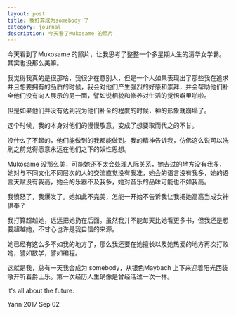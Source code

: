 ```yaml
---
layout: post
title: 我打算成为somebody 了
category: journal
description: 今天看了Mukosame 的照片
---
```


今天看到了Mukosame 的照片，让我思考了整整一个多星期人生的清华女学霸。其实也没那么美嘛。


我觉得我真的是很那啥，我很少在意别人，但是一个人如果表现出了那些我在追求并且想要拥有的品质的时候，我会对他们产生强烈的好感和崇拜，并会帮助他们补全他们没有向人展示的另一面，譬如说相貌和修养对生活的觉悟噼里啪啦。

但是如果他们并没有达到我为他们补全的程度的时候，神的形象就崩塌了。

这个时候，我的本身对他们的慢慢敬意，变成了想要取而代之的不甘。

没什么了不起的，他们能做到的我都能做到。我的精神告诉我，仿佛这么说可以洗刷之前觉得愿意永远在他们之下的奴性思想。


Mukosame 没那么美，可能她还不太会处理人际关系，她去过的地方没有我多，她对与不同文化不同层次的人的交流直觉没有我准，她会的语言没有我多，她的语言天赋没有我高，她会的乐器不及我多，她对音乐的品味可能也不如我高。

我愤怒了，我爆发了。她如此不完美，怎能一开始不告诉我让我把她高高当成女神供奉？

我打算超越她，远远把她扔在后面。虽然我并不能每天比她看更多书，但我还是想要超越她，不甘心也许是我自信的来源。

她已经有这么多不如我的地方了，那么我还要在她擅长以及她热爱的地方再次打败她，譬如数学，譬如编程。

这就是我，总有一天我会成为 somebody，从银色Maybach 上下来迎着阳光西装敞开听着爵士乐。第一次经历人生确像是曾经活过一次一样。

it's all about the future.


Yann
2017 Sep 02

